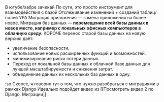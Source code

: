 В ютубе/хабре зачекай
По сути, это просто инструмент для взаимодействия с базой 
Отслеживание изменений + созданий таблиц/полей
УРА
Миграция приложения — замена приложения на более новое. Миграция баз данных — **перемещение всей базы данных в новое место, например с локальных офисных компьютеров в облачную среду**.
КОРОЧЕ
перенос старой базы данных на новую версию даёт:
- увеличение безопасности.
- использование новых расширенных функций и возможностей.
- минимизирование риска потери данных.
- Переход от локальной базы данных к облачной базе данных для лучшей масштабируемости и снижения затрат.
- объединение данных их нескольких баз данных в одну.




:so Скорее, я говорил тут о том, что нужно разобраться с миграциями в рамках Django
Идеально подойдет видео из [[Посмотреть видео 2 по Django. Миграции]]
